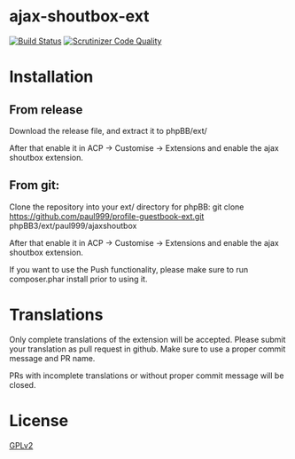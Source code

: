ajax-shoutbox-ext
=================
[![Build Status](https://travis-ci.org/paul999/ajax-shoutbox-ext.svg)](https://travis-ci.org/paul999/ajax-shoutbox-ext)
[![Scrutinizer Code Quality](https://scrutinizer-ci.com/g/paul999/ajax-shoutbox-ext/badges/quality-score.png?b=master)](https://scrutinizer-ci.com/g/paul999/ajax-shoutbox-ext/?branch=master)

# Installation

## From release
Download the release file, and extract it to phpBB/ext/

After that enable it in ACP -> Customise -> Extensions and enable the ajax shoutbox extension.

## From git:
Clone the repository into your ext/ directory for phpBB:
git clone https://github.com/paul999/profile-guestbook-ext.git phpBB3/ext/paul999/ajaxshoutbox

After that enable it in ACP -> Customise -> Extensions and enable the ajax shoutbox extension.

If you want to use the Push functionality, please make sure to run composer.phar install prior to using it.

# Translations
Only complete translations of the extension will be accepted. 
Please submit your translation as pull request in github. Make sure to use a proper commit message and PR name.

PRs with incomplete translations or without proper commit message will be closed.

# License

[GPLv2](license.txt)
